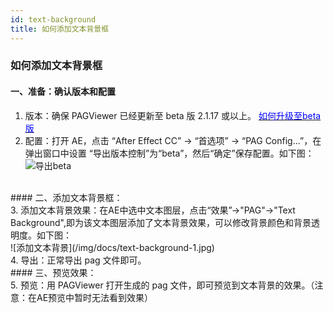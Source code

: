 ```yaml
---
id: text-background
title: 如何添加文本背景框
---
```


### 如何添加文本背景框
#### 一、准备：确认版本和配置 <br/>
1. 版本：确保 PAGViewer 已经更新至 beta 版 2.1.17 或以上。 [<font color=blue>如何升级至beta版</font>](/docs/beta.html) <br/>
2. 配置：打开 AE，点击 “After Effect CC” -> “首选项” -> “PAG Config...”，在弹出窗口中设置 “导出版本控制”为“beta”，然后“确定”保存配置。如下图：<br/>
![导出beta](/img/docs/export-beta.jpg)
<br/>
#### 二、添加文本背景框：<br/>
3. 添加文本背景效果：在AE中选中文本图层，点击“效果”->"PAG"->"Text Background",即为该文本图层添加了文本背景效果，可以修改背景颜色和背景透明度。如下图：<br/>
![添加文本背景](/img/docs/text-background-1.jpg)
<br/>
4. 导出：正常导出 pag 文件即可。<br/>
#### 三、预览效果：<br/>
5. 预览：用 PAGViewer 打开生成的 pag 文件，即可预览到文本背景的效果。（注意：在AE预览中暂时无法看到效果）
